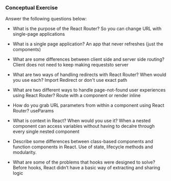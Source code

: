 ### Conceptual Exercise

Answer the following questions below:

- What is the purpose of the React Router?
So you can change URL with single-page applications

- What is a single page application?
An app that never refreshes (just the components)

- What are some differences between client side and server side routing?
Client does not need to keep making requeststo server

- What are two ways of handling redirects with React Router? When would you use each?
Import Redirect or don't use exact path

- What are two different ways to handle page-not-found user experiences using React Router? 
Route with a component or render inline

- How do you grab URL parameters from within a component using React Router?
useParams

- What is context in React? When would you use it?
When a nested component can access variables without having to decalre through every single nested component

- Describe some differences between class-based components and function
  components in React.
  Use of state, lifecycle methods and modularity. 

- What are some of the problems that hooks were designed to solve?
Before hooks, React didn’t have a basic way of extracting and sharing logic